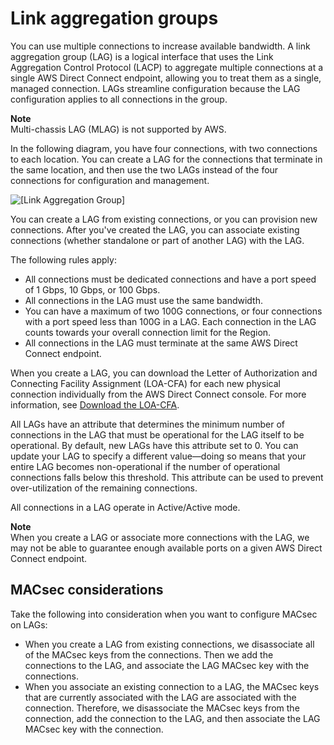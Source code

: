 # Link aggregation groups<a name="lags"></a>

You can use multiple connections to increase available bandwidth\. A link aggregation group \(LAG\) is a logical interface that uses the Link Aggregation Control Protocol \(LACP\) to aggregate multiple connections at a single AWS Direct Connect endpoint, allowing you to treat them as a single, managed connection\. LAGs streamline configuration because the LAG configuration applies to all connections in the group\. 

**Note**  
Multi\-chassis LAG \(MLAG\) is not supported by AWS\.

In the following diagram, you have four connections, with two connections to each location\. You can create a LAG for the connections that terminate in the same location, and then use the two LAGs instead of the four connections for configuration and management\.

![\[Link Aggregation Group\]](http://docs.aws.amazon.com/directconnect/latest/UserGuide/images/LAG_description.png)

You can create a LAG from existing connections, or you can provision new connections\. After you've created the LAG, you can associate existing connections \(whether standalone or part of another LAG\) with the LAG\.

The following rules apply:
+ All connections must be dedicated connections and have a port speed of 1 Gbps, 10 Gbps, or 100 Gbps\. 
+ All connections in the LAG must use the same bandwidth\.
+ You can have a maximum of two 100G connections, or four connections with a port speed less than 100G in a LAG\. Each connection in the LAG counts towards your overall connection limit for the Region\. 
+ All connections in the LAG must terminate at the same AWS Direct Connect endpoint\. 

When you create a LAG, you can download the Letter of Authorization and Connecting Facility Assignment \(LOA\-CFA\) for each new physical connection individually from the AWS Direct Connect console\. For more information, see [Download the LOA\-CFA](create-connection.md#create-connection-loa-cfa)\.

All LAGs have an attribute that determines the minimum number of connections in the LAG that must be operational for the LAG itself to be operational\. By default, new LAGs have this attribute set to 0\. You can update your LAG to specify a different value—doing so means that your entire LAG becomes non\-operational if the number of operational connections falls below this threshold\. This attribute can be used to prevent over\-utilization of the remaining connections\. 

All connections in a LAG operate in Active/Active mode\. 

**Note**  
When you create a LAG or associate more connections with the LAG, we may not be able to guarantee enough available ports on a given AWS Direct Connect endpoint\. 

## MACsec considerations<a name="lag-macsec-considerations"></a>

Take the following into consideration when you want to configure MACsec on LAGs:
+ When you create a LAG from existing connections, we disassociate all of the MACsec keys from the connections\. Then we add the connections to the LAG, and associate the LAG MACsec key with the connections\.
+ When you associate an existing connection to a LAG, the MACsec keys that are currently associated with the LAG are associated with the connection\. Therefore, we disassociate the MACsec keys from the connection, add the connection to the LAG, and then associate the LAG MACsec key with the connection\.